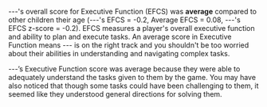 ---'s overall score for Executive Function (EFCS) was **average** compared to other children their age (---'s EFCS = -0.2, Average EFCS = 0.08, ---'s EFCS z-score = -0.2). EFCS measures a player's overall executive function and ability to plan and execute tasks. An average score in Executive Function means --- is on the right track and you shouldn't be too worried about their abilities in understanding and navigating complex tasks.

---’s Executive Function score was average because they were able to adequately understand the tasks given to them by the game. You may have also noticed that though some tasks could have been challenging to them, it seemed like they understood general directions for solving them. 